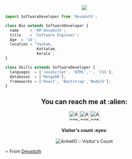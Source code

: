 <p align="center">
  <img src="https://github.com/thompsonemerson/thompsonemerson/raw/master/cover-thompson.png" />
</p>

```js
import SoftwareDeveloper from 'Devaduth';

class Bio extends SoftwareDeveloper {
  name     = 'KM Devaduth';
  title    = 'Software Engineer';
  Age  = '14';
  location = 'Vaikom,
              Kottatam,
              Kerala';
}

class Skills extends SoftwareDeveloper {
  languages  = ['JavaScript', 'HTML','', 'CSS'];
  databases  = ['MongoDB'];
  frameworks = ['React', 'Bootstrap','NodeJS'];
}
```
<h2 align="center">You can reach me at :alien:</h2>

<p align="center">
  
  <a href="https://www.linkedin.com/in/km-devaduth-0905751aa/">
    <img src="https://www.vectorlogo.zone/logos/linkedin/linkedin-icon.svg" alt="Angel Santiago Jaime Zavala's LinkedIn Profile" height="30" width="30">
  </a>

  <a href="https://web.telegram.org/#/im?p=@Macro35">
    <img src="https://www.vectorlogo.zone/logos/telegram/telegram-icon.svg" alt="Angel Santiago Jaime Zavala's Stack Overflow Profile" height="30" width="30">
  </a>

  <a href="https://www.instagram.com/__mo_n_k_/">
    <img src="https://www.vectorlogo.zone/logos/instagram/instagram-icon.svg" alt="Angel Santiago Jaime Zavala's Stack Exchange Profile" height="30" width="30">
  </a>
  
</p>

<h4 align="center">Visitor's count :eyes:</h4>

<p align="center"><img src="https://profile-counter.glitch.me/{AnhellO}/count.svg" alt="AnhellO :: Visitor's Count" /></p>


⭐️ From [Devaduth](https://github.com/Devaduth)
